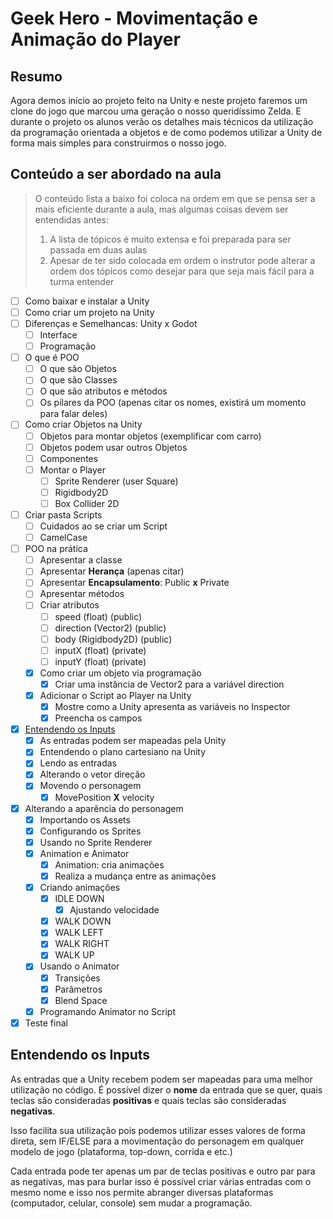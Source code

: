 # Geek Hero - Movimentação e Animação do Player

## Resumo
Agora demos início ao projeto feito na Unity e neste projeto faremos um clone do jogo que marcou uma geração o nosso queridíssimo Zelda. E durante o projeto os alunos verão os detalhes mais técnicos da utilização da programação orientada a objetos e de como podemos utilizar a Unity de forma mais simples para construirmos o nosso jogo.

## Conteúdo a ser abordado na aula

> O conteúdo lista a baixo foi coloca na ordem em que se pensa ser a mais eficiente durante a aula, mas algumas coisas devem ser entendidas antes:
> 1. A lista de tópicos é muito extensa e foi preparada para ser passada em duas aulas
> 2. Apesar de ter sido colocada em ordem o instrutor pode alterar a ordem dos tópicos como desejar para que seja mais fácil para a turma entender

- [ ] Como baixar e instalar a Unity
- [ ] Como criar um projeto na Unity
- [ ] Diferenças e Semelhancas: Unity x Godot
  - [ ] Interface
  - [ ] Programação
- [ ] O que é POO
  - [ ] O que são Objetos
  - [ ] O que são Classes
  - [ ] O que são atributos e métodos
  - [ ] Os pilares da POO (apenas citar os nomes, existirá um momento para falar deles)
- [ ] Como criar Objetos na Unity
  - [ ] Objetos para montar objetos (exemplificar com carro)
  - [ ] Objetos podem usar outros Objetos
  - [ ] Componentes
  - [ ] Montar o Player
    - [ ] Sprite Renderer (user Square)
    - [ ] Rigidbody2D
    - [ ] Box Collider 2D
- [ ] Criar pasta Scripts
  - [ ] Cuidados ao se criar um Script
  - [ ] CamelCase
- [ ] POO na prática
  - [ ] Apresentar a classe
  - [ ] Apresentar **Herança** (apenas citar)
  - [ ] Apresentar **Encapsulamento**: Public **x** Private
  - [ ] Apresentar métodos
  - [ ] Criar atributos
    - [ ] speed (float) (public)
    - [ ] direction (Vector2) (public)
    - [ ] body (Rigidbody2D) (public)
    - [ ] inputX (float) (private)
    - [ ] inputY (float) (private)
  - [x] Como criar um objeto via programação
    - [x] Criar uma instância de Vector2 para a variável direction
  - [x] Adicionar o Script ao Player na Unity
    - [x] Mostre como a Unity apresenta as variáveis no Inspector
    - [x] Preencha os campos
- [x] [Entendendo os Inputs](#entendendo-os-inputs)
  - [x] As entradas podem ser mapeadas pela Unity
  - [x] Entendendo o plano cartesiano na Unity
  - [x] Lendo as entradas
  - [x] Alterando o vetor direção
  - [x] Movendo o personagem
    - [x] MovePosition **X** velocity
- [x] Alterando a aparência do personagem 
  - [x] Importando os Assets
  - [x] Configurando os Sprites
  - [x] Usando no Sprite Renderer
  - [x] Animation e Animator
    - [x] Animation: cria animações
    - [x] Realiza a mudança entre as animações
  - [x] Criando animações
    - [x] IDLE DOWN
      - [x] Ajustando velocidade
    - [x] WALK DOWN
    - [x] WALK LEFT
    - [x] WALK RIGHT
    - [x] WALK UP
  - [x] Usando o Animator
    - [x] Transições
    - [x] Parâmetros
    - [x] Blend Space
  - [x] Programando Animator no Script
- [x] Teste final

## Entendendo os Inputs

As entradas que a Unity recebem podem ser mapeadas para uma melhor utilização no código. É possível dizer o **nome** da entrada que se quer, quais teclas são consideradas **positivas** e quais teclas são consideradas **negativas**.

Isso facilita sua utilização pois podemos utilizar esses valores de forma direta, sem IF/ELSE para a movimentação do personagem em qualquer modelo de jogo (plataforma, top-down, corrida e etc.)

Cada entrada pode ter apenas um par de teclas positivas e outro par para as negativas, mas para burlar isso é possível criar várias entradas com o mesmo nome e isso nos permite abranger diversas plataformas (computador, celular, console) sem mudar a programação.